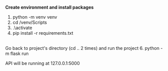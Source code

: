 **Create environment and install packages**
1. python -m venv venv
2. cd /venv/Scripts
3. .\activate
4. pip install -r requirements.txt
<br>
Go back to project's directory (cd .. 2 times) and run the project
6. python -m flask run

API will be running at 127.0.0.1:5000
